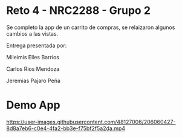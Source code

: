 # Reto 4 - NRC2288 - Grupo 2
Se completo la app de un carrito de compras, se relaizaron algunos cambios a las vistas. 

Entrega presentada por:

Mileimis Elles Barrios

Carlos Rios Mendoza

Jeremias Pajaro Peña

# Demo App
https://user-images.githubusercontent.com/48127006/206060427-8d8a7eb6-c0e4-4fa2-bb3e-f75bf2f5a2da.mp4


